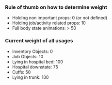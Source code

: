 ### Rule of thumb on how to determine weight

- Holding non important props: 0 (or not defined)
- Holding job/activity related props: 10
- Full body state animations: > 50

### Current weight of all usages

- Inventory Objects: 0
- Job Objects: 10
- Lying in hospital bed: 100
- Hospital downstate: 75
- Cuffs: 50
- Lying in trunk: 100
